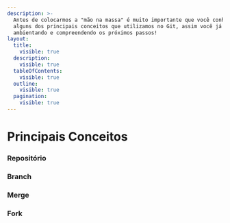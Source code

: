```yaml
---
description: >-
  Antes de colocarmos a "mão na massa" é muito importante que você conheça
  alguns dos principais conceitos que utilizamos no Git, assim você já vai se
  ambientando e compreendendo os próximos passos!
layout:
  title:
    visible: true
  description:
    visible: true
  tableOfContents:
    visible: true
  outline:
    visible: true
  pagination:
    visible: true
---
```


# Principais Conceitos

### Repositório



### Branch



### Merge



### Fork
